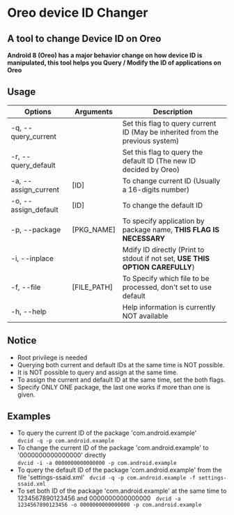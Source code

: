 # Oreo device ID Changer

## A tool to change Device ID on Oreo

**Android 8 (Oreo) has a major behavior change on how device ID is manipulated, this tool helps you Query / Modify the ID of applications on Oreo**

## Usage

| Options | Arguments | Description |
| ------- | -------- | ----------- |
| -q, --query_current |  | Set this flag to query current ID (May be inherited from the previous system) |
| -r, --query_default |  | Set this flag to query the default ID (The new ID decided by Oreo) |
| -a, --assign_current | [ID] | To change current ID (Usually a 16-digits number) |
| -o, --assign_default | [ID] | To change the default ID |
| -p, --package | [PKG_NAME] | To specify application by package name, **THIS FLAG IS NECESSARY** |
| -i, --inplace |  | Mdify ID directly (Print to stdout if not set, **USE THIS OPTION CAREFULLY**) |
| -f, --file | [FILE_PATH] | To Specify which file to be processed, don't set to use default |
| -h, --help |  | Help information is currently NOT available |

## Notice
* Root privilege is needed
* Querying both current and default IDs at the same time is NOT possible.
* It is NOT possible to query and assign at the same time.
* To assign the current and default ID at the same time, set the both flags.
* Specify ONLY ONE package, the last one works if more than one is given.

## Examples
* To query the current ID of the package 'com.android.example'  
`dvcid -q -p com.android.example`
* To change the current ID of the package 'com.android.example' to '0000000000000000' directly  
`dvcid -i -a 0000000000000000 -p com.android.example`
* To query the default ID of the package 'com.android.example' from the file 'settings-ssaid.xml'  
`dvcid -q -p com.android.example -f settings-ssaid.xml`
* To set both ID of the package 'com.android.example' at the same time to 1234567890123456 and 0000000000000000  
`dvcid -a 1234567890123456 -o 0000000000000000 -p com.android.example`
